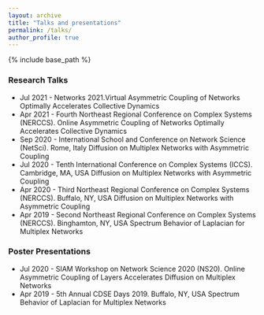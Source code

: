 ```yaml
---
layout: archive
title: "Talks and presentations"
permalink: /talks/
author_profile: true
---
```


{% include base_path %}

### Research Talks

* Jul 2021 - Networks 2021.Virtual
  Asymmetric Coupling of Networks Optimally Accelerates Collective Dynamics
* Apr 2021 - Fourth Northeast Regional Conference on Complex Systems (NERCCS). Online 
  Asymmetric Coupling of Networks Optimally Accelerates Collective Dynamics
* Sep 2020 - International School and Conference on Network Science (NetSci). Rome, Italy 
  Diffusion on Multiplex Networks with Asymmetric Coupling
* Jul 2020 - Tenth International Conference on Complex Systems (ICCS). Cambridge, MA, USA 
  Diffusion on Multiplex Networks with Asymmetric Coupling
* Apr 2020 - Third Northeast Regional Conference on Complex Systems (NERCCS). Buffalo, NY, USA 
  Diffusion on Multiplex Networks with Asymmetric Coupling
* Apr 2019 - Second Northeast Regional Conference on Complex Systems (NERCCS). Binghamton, NY, USA 
  Spectrum Behavior of Laplacian for Multiplex Networks


### Poster Presentations

* Jul 2020 - SIAM Workshop on Network Science 2020 (NS20). Online 
Asymmetric Coupling of Layers Accelerates Diffusion on Multiplex Networks
* Apr 2019 - 5th Annual CDSE Days 2019. Buffalo, NY, USA
Spectrum Behavior of Laplacian for Multiplex Networks
